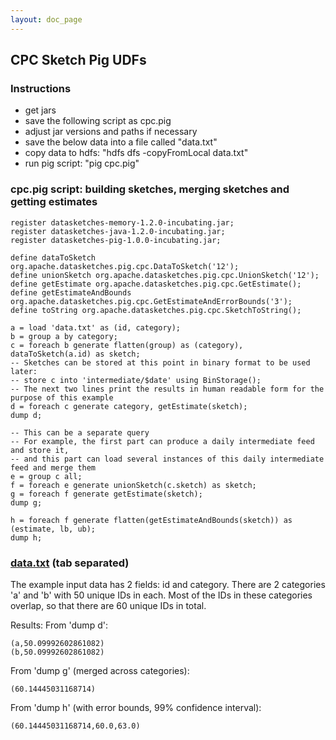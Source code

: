 ```yaml
---
layout: doc_page
---
```

<!--
    Licensed to the Apache Software Foundation (ASF) under one
    or more contributor license agreements.  See the NOTICE file
    distributed with this work for additional information
    regarding copyright ownership.  The ASF licenses this file
    to you under the Apache License, Version 2.0 (the
    "License"); you may not use this file except in compliance
    with the License.  You may obtain a copy of the License at

      http://www.apache.org/licenses/LICENSE-2.0

    Unless required by applicable law or agreed to in writing,
    software distributed under the License is distributed on an
    "AS IS" BASIS, WITHOUT WARRANTIES OR CONDITIONS OF ANY
    KIND, either express or implied.  See the License for the
    specific language governing permissions and limitations
    under the License.
-->
## CPC Sketch Pig UDFs

### Instructions

* get jars
* save the following script as cpc.pig
* adjust jar versions and paths if necessary
* save the below data into a file called "data.txt"
* copy data to hdfs: "hdfs dfs -copyFromLocal data.txt"
* run pig script: "pig cpc.pig"

### cpc.pig script: building sketches, merging sketches and getting estimates

    register datasketches-memory-1.2.0-incubating.jar;
    register datasketches-java-1.2.0-incubating.jar;
    register datasketches-pig-1.0.0-incubating.jar;

    define dataToSketch org.apache.datasketches.pig.cpc.DataToSketch('12');       
    define unionSketch org.apache.datasketches.pig.cpc.UnionSketch('12');       
    define getEstimate org.apache.datasketches.pig.cpc.GetEstimate();     
    define getEstimateAndBounds org.apache.datasketches.pig.cpc.GetEstimateAndErrorBounds('3');       
    define toString org.apache.datasketches.pig.cpc.SketchToString();              

    a = load 'data.txt' as (id, category);
    b = group a by category;
    c = foreach b generate flatten(group) as (category), dataToSketch(a.id) as sketch;
    -- Sketches can be stored at this point in binary format to be used later:
    -- store c into 'intermediate/$date' using BinStorage();
    -- The next two lines print the results in human readable form for the purpose of this example
    d = foreach c generate category, getEstimate(sketch);
    dump d;

    -- This can be a separate query
    -- For example, the first part can produce a daily intermediate feed and store it,
    -- and this part can load several instances of this daily intermediate feed and merge them
    e = group c all;
    f = foreach e generate unionSketch(c.sketch) as sketch;
    g = foreach f generate getEstimate(sketch);
    dump g;

    h = foreach f generate flatten(getEstimateAndBounds(sketch)) as (estimate, lb, ub);
    dump h;

### [data.txt]({{site.docs_dir}}/Theta/data.txt) (tab separated)

The example input data has 2 fields: id and category.
There are 2 categories 'a' and 'b' with 50 unique IDs in each.
Most of the IDs in these categories overlap, so that there are 60 unique IDs in total.

Results:
From 'dump d':

    (a,50.09992602861082)
    (b,50.09992602861082)

From 'dump g' (merged across categories):

    (60.14445031168714)

From 'dump h' (with error bounds, 99% confidence interval):

    (60.14445031168714,60.0,63.0)
